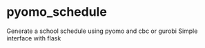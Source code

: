 # pyomo_schedule

Generate a school schedule using pyomo and cbc or gurobi
Simple interface with flask